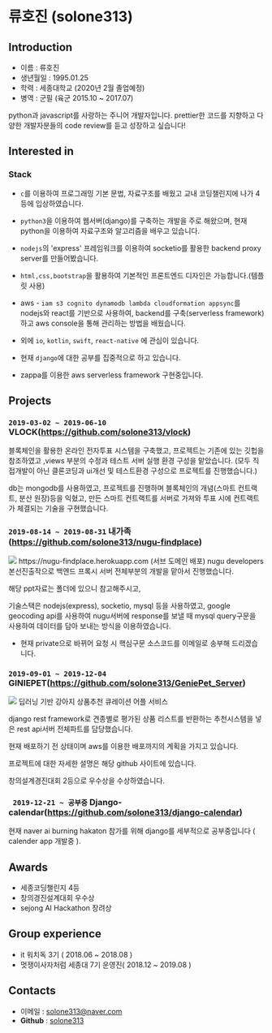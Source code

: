 # **류호진** (solone313)

## Introduction
- 이름 : 류호진
- 생년월일 : 1995.01.25
- 학력 : 세종대학교 (2020년 2월 졸업예정)
- 병역 : 군필 (육군 2015.10 ~ 2017.07)

python과 javascript를 사랑하는 주니어 개발자입니다.
prettier한 코드를 지향하고 다양한 개발자분들의 code review를 듣고 성장하고 싶습니다!
## Interested in
### Stack

- `c`를 이용하여 프로그래밍 기본 문법, 자료구조를 배웠고 교내 코딩챌린지에 나가 4등에 입상하였습니다.

- `python3`을 이용하여 웹서버(django)를 구축하는 개발을 주로 해왔으며, 현재 python을 이용하여 자료구조와 알고리즘을 배우고 있습니다.

- `nodejs`의 'express' 프레임워크를 이용하여 socketio를 활용한 backend proxy server를 만들어봤습니다.

- `html,css,bootstrap`을 활용하여 기본적인 프론트엔드 디자인은 가능합니다.(템플릿 사용)

- aws - `iam s3 cognito dynamodb lambda cloudformation appsync`를 nodejs와 react를 기반으로 사용하여, backend를 구축(serverless framework)하고 aws console을 통해 관리하는 방법을 배웠습니다.

- 외에 `io`, `kotlin`, `swift`, `react-native` 에 관심이 있습니다.

- 현재 `django`에 대한 공부를 집중적으로 하고 있습니다.

- zappa를 이용한 aws serverless framework 구현중입니다.

## Projects

### `2019-03-02 ~ 2019-06-10` VLOCK(https://github.com/solone313/vlock) 

블록체인을 활용한 온라인 전자투표 시스템을 구축했고, 프로젝트는 기존에 있는 깃헙을 참조하였고 
,views 부분의 수정과 테스트 서버 실행 환경 구성을 맡았습니다. (모두 직접개발이 아닌 클론코딩과 ui개선 및 테스트환경 구성으로 프로젝트를 진행했습니다.)


db는 mongodb를 사용하였고, 프로젝트를 진행하며 블록체인의 개념(스마트 컨트랙트, 분산 원장)등을 익혔고, 
만든 스마트 컨트랙트를 서버로 가져와 투표 시에 컨트랙트가 체결되는 기술을 구현했습니다.


### `2019-08-14 ~ 2019-08-31` 내가족(https://github.com/solone313/nugu-findplace)

<img src="https://i.postimg.cc/Kv5YJZQ4/image.png">
https://nugu-findplace.herokuapp.com (서브 도메인 배포)
nugu developers 본선진출작으로 백엔드 프록시 서버 전체부분의 개발을 맡아서 진행했습니다.

해당 ppt자료는 폴더에 있으니 참고해주시고,

기술스택은 nodejs(express), socketio, mysql 등을 사용하였고, google geocoding api를 사용하여 nugu서버에 response를 보낼 때
mysql query구문을 사용하여 데이터를 담아 보내는 방식을 이용하였습니다.

- 현재 private으로 바뀌어 요청 시 핵심구문 소스코드를 이메일로 송부해 드리겠습니다.

### `2019-09-01 ~ 2019-12-04` GINIEPET(https://github.com/solone313/GeniePet_Server)

<img src="https://i.postimg.cc/HLzjnTcf/Shared-Screenshot.jpg">
딥러닝 기반 강아지 상품추천 큐레이션 어플 서비스

django rest framework로 견종별로 평가된 상품 리스트를 반환하는 추천시스템을 넣은 rest api서버 전체파트를 담당했습니다.

현재 배포하기 전 상태이며 aws를 이용한 배포까지의 계획을 가지고 있습니다.

프로젝트에 대한 자세한 설명은 해당 github 사이트에 있습니다. 

창의설계경진대회 2등으로 우수상을 수상하였습니다.

### ` 2019-12-21 ~ 공부중` Django-calendar(https://github.com/solone313/django-calendar)

현재 naver ai burning hakaton 참가를 위해 django를 세부적으로 공부중입니다 ( calender app 개발중 ).

## Awards
- 세종코딩챌린지 4등
- 창의경진설계대회 우수상
- sejong AI Hackathon 장려상

## Group experience
- it 워치독 3기 ( 2018.06 ~ 2018.08 )
- 멋쟁이사자처럼 세종대 7기 운영진( 2018.12 ~ 2019.08 )

## Contacts

- 이메일 : solone313@naver.com
- **Github** : [solone313](https://github.com/solone313)

